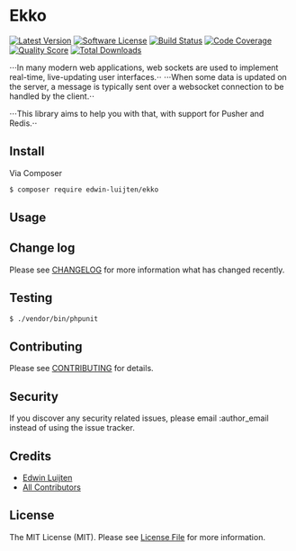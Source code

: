 # Ekko

[![Latest Version](https://img.shields.io/github/release/edwin-luijten/ekko.svg?style=flat)](https://github.com/Edwin-Luijten/ekko/releases)
[![Software License](https://img.shields.io/badge/license-MIT-brightgreen.svg?style=flat-square)](LICENSE.md)
[![Build Status](https://img.shields.io/travis/Edwin-Luijten/ekko/master.svg?style=flat-square)](https://travis-ci.org/Edwin-Luijten/ekko)
[![Code Coverage](https://img.shields.io/scrutinizer/coverage/g/Edwin-Luijten/ekko.svg?style=flat-square)](https://scrutinizer-ci.com/g/Edwin-Luijten/ekko/?branch=master)
[![Quality Score](https://img.shields.io/scrutinizer/g/Edwin-Luijten/ekko.svg?style=flat-square)](https://scrutinizer-ci.com/g/Edwin-Luijten/ekko/?branch=master)
[![Total Downloads](https://img.shields.io/packagist/dt/edwin-luijten/ekko.svg?style=flat-square)](https://packagist.org/packages/edwin-luijten/ekko)

⋅⋅⋅In many modern web applications, web sockets are used to implement real-time, live-updating user interfaces.⋅⋅
⋅⋅⋅When some data is updated on the server, a message is typically sent over a websocket connection to be handled by the client.⋅⋅

⋅⋅⋅This library aims to help you with that, with support for Pusher and Redis.⋅⋅

## Install

Via Composer

``` bash
$ composer require edwin-luijten/ekko
```

## Usage

## Change log

Please see [CHANGELOG](CHANGELOG.md) for more information what has changed recently.

## Testing

``` bash
$ ./vendor/bin/phpunit
```

## Contributing

Please see [CONTRIBUTING](CONTRIBUTING.md) for details.

## Security

If you discover any security related issues, please email :author_email instead of using the issue tracker.

## Credits

- [Edwin Luijten](https://github.com/Edwin-Luijten)
- [All Contributors](https://github.com/Edwin-Luijten/Ekki/graphs/contributors)

## License

The MIT License (MIT). Please see [License File](LICENSE.md) for more information.